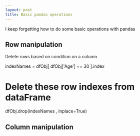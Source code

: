 ```yaml
---
layout: post
title: Basic pandas operations
---
```


I keep forgetting how to do some basic operations with pandas


## Row manipulation

Delete rows based on condition on a column

indexNames = dfObj[ dfObj['Age'] == 30 ].index

# Delete these row indexes from dataFrame
dfObj.drop(indexNames , inplace=True)


## Column manipulation 
